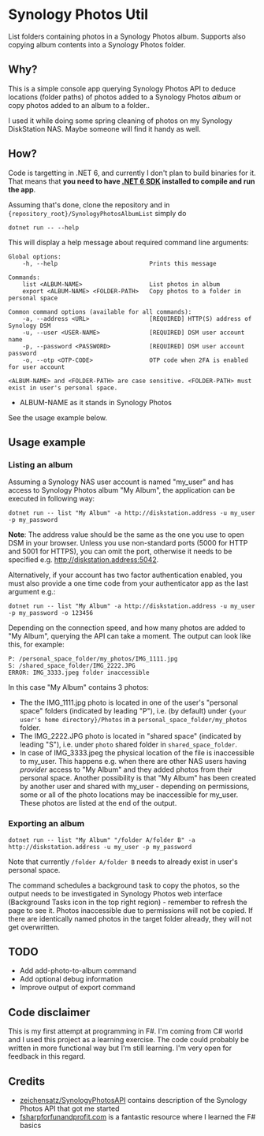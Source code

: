 # Synology Photos Util

List folders containing photos in a Synology Photos album. Supports
also copying album contents into a Synology Photos folder.


## Why?

This is a simple console app querying Synology Photos API to deduce
locations (folder paths) of photos added to a Synology Photos *album*
or copy photos added to an album to a folder..

I used it while doing some spring cleaning of photos on my Synology
DiskStation NAS. Maybe someone will find it handy as well.


## How?

Code is targetting in .NET 6, and currently I don't plan to build
binaries for it. That means that **you need to have [.NET 6
SDK](https://dotnet.microsoft.com/en-us/download/dotnet/6.0) installed
to compile and run the app**.

Assuming that's done, clone the repository and in
`{repository_root}/SynologyPhotosAlbumList` simply do

```dotnet run -- --help```

This will display a help message about required command line
arguments:

```
Global options:
    -h, --help                          Prints this message

Commands:
    list <ALBUM-NAME>                   List photos in album
    export <ALBUM-NAME> <FOLDER-PATH>   Copy photos to a folder in personal space
    
Common command options (available for all commands):
    -a, --address <URL>                 [REQUIRED] HTTP(S) address of Synology DSM
    -u, --user <USER-NAME>              [REQUIRED] DSM user account name
    -p, --password <PASSWORD>           [REQUIRED] DSM user account password
    -o, --otp <OTP-CODE>                OTP code when 2FA is enabled for user account

<ALBUM-NAME> and <FOLDER-PATH> are case sensitive. <FOLDER-PATH> must exist in user's personal space. 
```

* ALBUM-NAME as it stands in Synology Photos

See the usage example below.


## Usage example

### Listing an album

Assuming a Synology NAS user account is named "my_user" and has access
to Synology Photos album "My Album", the application can be executed
in following way:

```
dotnet run -- list "My Album" -a http://diskstation.address -u my_user -p my_password
```

**Note**: The address value should be the same as the one you use to
open DSM in your browser. Unless you use non-standard ports (5000 for
HTTP and 5001 for HTTPS), you can omit the port, otherwise it needs to
be specified e.g. http://diskstation.address:5042.

Alternatively, if your account has two factor authentication enabled,
you must also provide a one time code from your authenticator app as
the last argument e.g.:

```
dotnet run -- list "My Album" -a http://diskstation.address -u my_user -p my_password -o 123456
```

Depending on the connection speed, and how many photos are added to
"My Album", querying the API can take a moment. The output can look
like this, for example:

```
P: /personal_space_folder/my_photos/IMG_1111.jpg
S: /shared_space_folder/IMG_2222.JPG
ERROR: IMG_3333.jpeg folder inaccessible
```

In this case "My Album" contains 3 photos:
* The the IMG\_1111.jpg photo is located in one of the user's
  "personal space" folders (indicated by leading "P"), i.e. (by
  default) under `{your user's home directory}/Photos` in a
  `personal_space_folder/my_photos` folder.
* The IMG\_2222.JPG photo is located in "shared space" (indicated by
  leading "S"), i.e. under `photo` shared folder in
  `shared_space_folder`.
* In case of IMG\_3333.jpeg the physical location of the file is
  inaccessible to my\_user. This happens e.g. when there are other NAS
  users having *provider* access to "My Album" and they added photos
  from their personal space. Another possibility is that "My Album"
  has been created by another user and shared with my\_user -
  depending on permissions, some or all of the photo locations may be
  inaccessible for my\_user. These photos are listed at the end of the
  output.

### Exporting an album

```
dotnet run -- list "My Album" "/folder A/folder B" -a http://diskstation.address -u my_user -p my_password
```

Note that currently `/folder A/folder B` needs to already exist in
user's personal space.

The command schedules a background task to copy the photos, so the
output needs to be investigated in Synology Photos web interface
(Background Tasks icon in the top right region) - remember to refresh
the page to see it. Photos inaccessible due to permissions will not be
copied. If there are identically named photos in the target folder
already, they will not get overwritten.

## TODO

* Add add-photo-to-album command
* Add optional debug information
* Improve output of export command

## Code disclaimer

This is my first attempt at programming in F#. I'm coming from C#
world and I used this project as a learning exercise. The code could
probably be written in more functional way but I'm still learning. I'm
very open for feedback in this regard.


## Credits

* [zeichensatz/SynologyPhotosAPI](https://github.com/zeichensatz/SynologyPhotosAPI)
  contains description of the Synology Photos API that got me started
* [fsharpforfunandprofit.com](https://fsharpforfunandprofit.com) is a
  fantastic resource where I learned the F# basics
